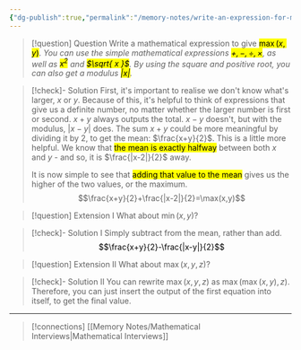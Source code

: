 ```yaml
---
{"dg-publish":true,"permalink":"/memory-notes/write-an-expression-for-max/"}
---
```


> [!question] Question
> Write a mathematical expression to give <mark class="hltr-pink">$\max(x,y)$</mark>.
> *You can use the simple mathematical expressions <mark class="hltr-pink">$+,-,\div,\times$</mark>, as well as <mark class="hltr-pink">$x^2$</mark> and <mark class="hltr-pink">$\sqrt{ x }$</mark>. By using the square and positive root, you can also get a modulus <mark class="hltr-pink">$|x|$</mark>.*


> [!check]- Solution
> First, it's important to realise we don't know what's larger, $x$ or $y$. Because of this, it's helpful to think of expressions that give us a definite number, no matter whether the larger number is first or second.
> $x+y$ always outputs the total. $x-y$ doesn't, but with the modulus, $|x-y|$ does.
> The sum $x+y$ could be more meaningful by dividing it by 2, to get the mean: $\frac{x+y}{2}$. This is a little more helpful.
> We know that <mark class="hltr-pink">the mean is exactly halfway</mark> between both $x$ and $y$ - and so, it is $\frac{|x-2|}{2}$ away. 
> 
> It is now simple to see that <mark class="hltr-pink">adding that value to the mean</mark> gives us the higher of the two values, or the maximum.
> $$\frac{x+y}{2}+\frac{|x-2|}{2}=\max(x,y)$$

> [!question] Extension I
> What about $\min(x,y)$?

> [!check]- Solution I
> Simply subtract from the mean, rather than add.
> <mark class="hltr-pink">$$\frac{x+y}{2}-\frac{|x-y|}{2}$$</mark>


> [!question] Extension II
> What about $\max(x,y,z)$?

> [!check]- Solution II
> You can rewrite $\max(x,y,z)$ as $\max(\max(x,y),z)$. 
> Therefore, you can just insert the output of the first equation into itself, to get the final value.



---

> [!connections]
> [[Memory Notes/Mathematical Interviews\|Mathematical Interviews]]